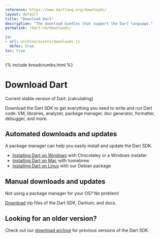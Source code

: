 ```yaml
---
reference: https://www.dartlang.org/downloads/
layout: default
title: "Download Dart"
description: "The download bundles that support the Dart language."
permalink: /dart-vm/downloads/

js:
- url: archive/assets/downloads.js
  defer: true
toc: true
---
```


{% include breadcrumbs.html %}

# Download Dart

<p>Current stable version of Dart:
<span class="editor-build-rev-stable">[calculating]</span></p>

Download the Dart SDK to get everything you need to write and run Dart code:
VM, libraries, analyzer, package manager, doc generator,
formatter, debugger, and more.

## Automated downloads and updates

A package manager can help you easily install and update the Dart SDK.

* [Installing Dart on Windows](windows) with Chocolatey or a
  Windows installer
* [Installing Dart on Mac](mac) with homebrew
* [Installing Dart on Linux](linux) with our Debian package

## Manual downloads and updates

Not using a package manager for your OS? No problem!

[Download](archive/)
zip files of the Dart SDK, Dartium, and docs.

## Looking for an older version?

Check out our [download archive](archive/) for
previous versions of the Dart SDK.
